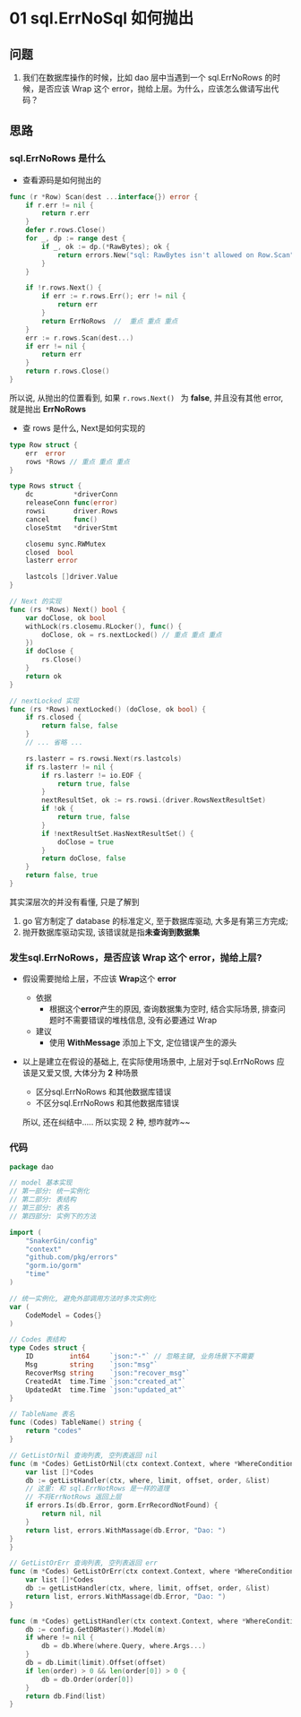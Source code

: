 # 01 sql.ErrNoSql 如何抛出

## 问题

1. 我们在数据库操作的时候，比如 dao 层中当遇到一个 sql.ErrNoRows 的时候，是否应该 Wrap 这个 error，抛给上层。为什么，应该怎么做请写出代码？



## 思路

###  sql.ErrNoRows 是什么

* 查看源码是如何抛出的

```go
func (r *Row) Scan(dest ...interface{}) error {
	if r.err != nil {
		return r.err
	}
	defer r.rows.Close()
	for _, dp := range dest {
		if _, ok := dp.(*RawBytes); ok {
			return errors.New("sql: RawBytes isn't allowed on Row.Scan")
		}
	}

	if !r.rows.Next() {
		if err := r.rows.Err(); err != nil {
			return err
		}
		return ErrNoRows  //  重点 重点 重点
	}
	err := r.rows.Scan(dest...)
	if err != nil {
		return err
	}
	return r.rows.Close()
}
```

所以说, 从抛出的位置看到, 如果  `r.rows.Next() ` 为 **false**, 并且没有其他 error, 就是抛出 **ErrNoRows**

* 查 rows 是什么, Next是如何实现的

```go
type Row struct {
	err  error
	rows *Rows // 重点 重点 重点
}

type Rows struct {
	dc          *driverConn 
	releaseConn func(error)
	rowsi       driver.Rows
	cancel      func()      
	closeStmt   *driverStmt

	closemu sync.RWMutex
	closed  bool
	lasterr error 

	lastcols []driver.Value
}

// Next 的实现
func (rs *Rows) Next() bool {
	var doClose, ok bool
	withLock(rs.closemu.RLocker(), func() {
		doClose, ok = rs.nextLocked() // 重点 重点 重点
	})
	if doClose {
		rs.Close()
	}
	return ok
}

// nextLocked 实现
func (rs *Rows) nextLocked() (doClose, ok bool) {
	if rs.closed {
		return false, false
	}
	// ... 省略 ...

	rs.lasterr = rs.rowsi.Next(rs.lastcols)
	if rs.lasterr != nil {
		if rs.lasterr != io.EOF {
			return true, false
		}
		nextResultSet, ok := rs.rowsi.(driver.RowsNextResultSet)
		if !ok {
			return true, false
		}
		if !nextResultSet.HasNextResultSet() {
			doClose = true
		}
		return doClose, false
	}
	return false, true
}
```

其实深层次的并没有看懂, 只是了解到

1. go 官方制定了 database 的标准定义, 至于数据库驱动, 大多是有第三方完成;
2. 抛开数据库驱动实现, 该错误就是指**未查询到数据集**

###  发生sql.ErrNoRows，是否应该 Wrap 这个 error，抛给上层?

* 假设需要抛给上层，不应该 **Wrap**这个 **error**

  * 依据
    * 根据这个**error**产生的原因, 查询数据集为空时, 结合实际场景, 排查问题时不需要错误的堆栈信息, 没有必要通过 Wrap
  * 建议
    * 使用 **WithMessage** 添加上下文, 定位错误产生的源头

* 以上是建立在假设的基础上, 在实际使用场景中, 上层对于sql.ErrNoRows 应该是又爱又恨, 大体分为 **2** 种场景

  * 区分sql.ErrNoRows 和其他数据库错误
  * 不区分sql.ErrNoRows 和其他数据库错误

  所以, 还在纠结中..... 所以实现 2 种, 想咋就咋~~

### 代码

```go
package dao

// model 基本实现
// 第一部分: 统一实例化
// 第二部分: 表结构
// 第三部分: 表名
// 第四部分: 实例下的方法

import (
	"SnakerGin/config"
	"context"
	"github.com/pkg/errors"
	"gorm.io/gorm"
	"time"
)

// 统一实例化, 避免外部调用方法时多次实例化
var (
	CodeModel = Codes{}
)

// Codes 表结构
type Codes struct {
	ID         int64     `json:"-"` // 忽略主键, 业务场景下不需要
	Msg        string    `json:"msg"`
	RecoverMsg string    `json:"recover_msg"`
	CreatedAt  time.Time `json:"created_at"`
	UpdatedAt  time.Time `json:"updated_at"`
}

// TableName 表名
func (Codes) TableName() string {
	return "codes"
}

// GetListOrNil 查询列表, 空列表返回 nil
func (m *Codes) GetListOrNil(ctx context.Context, where *WhereCondition, limit, offset int, order ...string) ([]*Codes, error) {
	var list []*Codes
	db := getListHandler(ctx, where, limit, offset, order, &list)
	// 这里: 和 sql.ErrNotRows 是一样的道理
	// 不将ErrNotRows 返回上层
	if errors.Is(db.Error, gorm.ErrRecordNotFound) {
		return nil, nil
	}
	return list, errors.WithMassage(db.Error, "Dao: ")
}
}

// GetListOrErr 查询列表, 空列表返回 err
func (m *Codes) GetListOrErr(ctx context.Context, where *WhereCondition, limit, offset int, order ...string) ([]*Codes, error) {
	var list []*Codes
	db := getListHandler(ctx, where, limit, offset, order, &list)
	return list, errors.WithMassage(db.Error, "Dao: ")
}

func (m *Codes) getListHandler(ctx context.Context, where *WhereCondition, limit, offset int, order []string, list interface{}) *gorm.DB {
	db := config.GetDBMaster().Model(m)
	if where != nil {
		db = db.Where(where.Query, where.Args...)
	}
	db = db.Limit(limit).Offset(offset)
	if len(order) > 0 && len(order[0]) > 0 {
		db = db.Order(order[0])
	}
	return db.Find(list)
}
```



